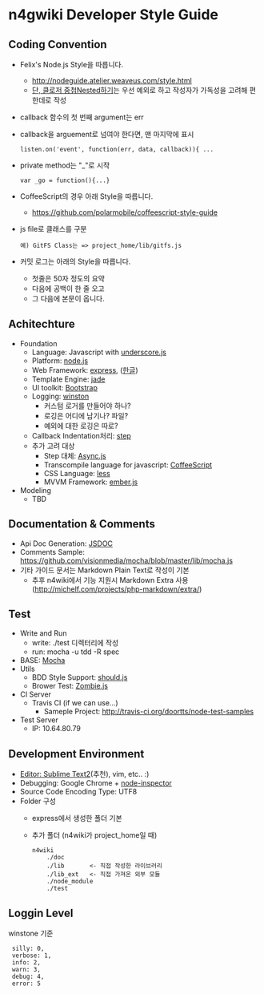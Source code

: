 n4gwiki Developer Style Guide
===

Coding Convention
---
 - Felix's Node.js Style을 따릅니다.
     - http://nodeguide.atelier.weaveus.com/style.html
     - [단, 클로저 중첩Nested하기](http://nodeguide.atelier.weaveus.com/style.html#클로저-중첩nested하기)는 우선 예외로 하고 작성자가 가독성을 고려해 편한데로 작성
 - callback 함수의 첫 번째 argument는 err
 - callback을 arguement로 넘여야 한다면, 맨 마지막에 표시

    ```
    listen.on('event', function(err, data, callback)){ ...
    ```

 - private method는 "_"로 시작

    ```
    var _go = function(){...}
    ```

 - CoffeeScript의 경우 아래 Style을 따릅니다.
    - https://github.com/polarmobile/coffeescript-style-guide
 - js file로 클래스를 구분

    ```
    예) GitFS Class는 => project_home/lib/gitfs.js
    ```
 - 커밋 로그는 아래의 Style을 따릅니다.
    - 첫줄은 50자 정도의 요약
    - 다음에 공백이 한 줄 오고
    - 그 다음에 본문이 옵니다.

Achitechture
---
 - Foundation
    - Language: Javascript with [underscore.js](http://documentcloud.github.com/underscore/)
    - Platform: [node.js](http://nodejs.org)
    - Web Framework: [express](http://expressjs.com/), ([한글](http://firejune.io/express/))
    - Template Engine: [jade](http://jade-lang.com/)
    - UI toolkit: [Bootstrap](http://twitter.github.com/bootstrap/)
    - Logging: [winston](https://github.com/flatiron/winston)
        - 커스텀 로거를 만들어야 하나?
        - 로깅은 어디에 남기나? 파일?
        - 예외에 대한 로깅은 따로?
    - Callback Indentation처리: [step](https://github.com/creationix/step)
    - 추가 고려 대상
        - Step 대체: [Async.js](https://github.com/caolan/async)
        - Transcompile language for javascript: [CoffeeScript](http://coffeescript.org/)
        - CSS Language: [less](lesscss.org)
        - MVVM Framework: [ember.js](http://emberjs.com)
 - Modeling
    - TBD

Documentation & Comments
---
 - Api Doc Generation: [JSDOC](http://www.2ality.com/2011/08/jsdoc-intro.html)
 - Comments Sample: https://github.com/visionmedia/mocha/blob/master/lib/mocha.js
 - 기타 가이드 문서는 Markdown Plain Text로 작성이 기본
    - 추후 n4wiki에서 기능 지원시 Markdown Extra 사용 (http://michelf.com/projects/php-markdown/extra/)

Test
---
 - Write and Run
    - write: ./test 디렉터리에 작성
    - run: mocha -u tdd -R spec
 - BASE: [Mocha](http://visionmedia.github.com/mocha/)
 - Utils
    - BDD Style Support: [should.js](https://github.com/visionmedia/should.js)
    - Brower Test: [Zombie.js](http://zombie.labnotes.org/)
 - CI Server
    - Travis CI (if we can use...)
      - Sameple Project: http://travis-ci.org/doortts/node-test-samples
 - Test Server
    - IP: 10.64.80.79

Development Environment
---
 - [Editor: Sublime Text2](http://www.sublimetext.com/2)(추천), vim, etc.. :)
 - Debugging: Google Chrome + [node-inspector](https://github.com/dannycoates/node-inspector)
 - Source Code Encoding Type: UTF8
 - Folder 구성
    - express에서 생성한 폴더 기본
    - 추가 폴더 (n4wiki가 project_home일 때)

        ```
        n4wiki
            ./doc
            ./lib       <- 직접 작성한 라이브러리
            ./lib_ext   <- 직접 가져온 외부 모듈
            ./node_module
            ./test
        ```


Loggin Level
------------

winstone 기준

     silly: 0,
     verbose: 1,
     info: 2,
     warn: 3,
     debug: 4,
     error: 5
